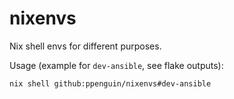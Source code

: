 # nixenvs

Nix shell envs for different purposes.

Usage (example for `dev-ansible`, see flake outputs):

```sh
nix shell github:ppenguin/nixenvs#dev-ansible
```
